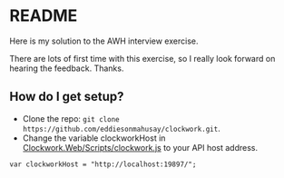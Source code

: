 # README #

Here is my solution to the AWH interview exercise.

There are lots of first time with this exercise, so I really look forward on hearing the feedback. Thanks.

## How do I get setup?

- Clone the repo: `git clone https://github.com/eddiesonmahusay/clockwork.git`.
- Change the variable clockworkHost in [Clockwork.Web/Scripts/clockwork.js](Clockwork.Web/Scripts/clockwork.js) to your API host address.
```
var clockworkHost = "http://localhost:19897/";
```
